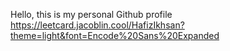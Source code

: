 Hello, this is my personal Github profile 
https://leetcard.jacoblin.cool/HafizIkhsan?theme=light&font=Encode%20Sans%20Expanded
